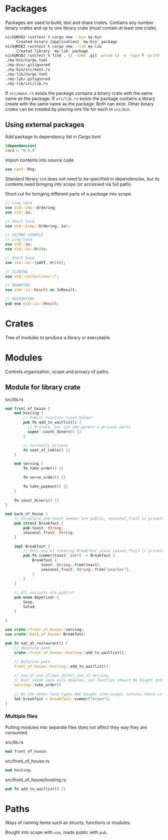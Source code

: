 # Packages
Packages are used to build, test and share crates. Contains any number binary crates and up to one library crate (must contain at least one crate).

```sh
nick@NSB2 rusttest % cargo new --bin my-bin
     Created binary (application) `my-bin` package
nick@NSB2 rusttest % cargo new --lib my-lib 
     Created library `my-lib` package
nick@NSB2 rusttest % find . \( -name .git -prune \) -o -type f -print
./my-bin/Cargo.toml
./my-bin/.gitignored
./my-bin/src/main.rs
./my-lib/Cargo.toml
./my-lib/.gitignored
./my-lib/src/lib.rs
```

If `src/main.rs` exists the package contains a binary crate with the same name as the package. If `src/lib.rs` exists the package contains a library create with the same name as the package. Both can exist. Other binary crates can be created by placing one file for each in `src/bin`.

## Using external packages

Add package to dependency list in Cargo.toml
```toml
[dependencies]
rand = "0.5.5"
```

Import contents into source code
```rust
use rand::Rng;
```

Standard library `std` does not need to be specified in dependencies, but its contents need bringing into scope (or accessed via full path).

Short cut for bringing different parts of a package into scope.
```rust
// Long hand
use std::cmp::Ordering;
use std::io;

// Short hand
use std::{cmp::Ordering, io};

// SECOND EXAMPLE
// Long hand
use std::io;
use std::io::Write;

// Short hand
use std::io::{self, Write};

// GLOBING
use std::collections::*;

// RENAMING
use std::io::Result as IoResult;

// REXPORTING
pub use std::io::Result;
```
# Crates
Tree of modules to produce a library or executable.

# Modules 
Controls organization, scope and privacy of paths.

## Module for library crate
src/lib.rs
```rust
mod front_of_house {
    mod hosting {
		// Public function (used below)
        pub fn add_to_waitlist() {
		  // Private, but can see parent's private parts
		  super::count_diners() {}
		}

		// Currently private
        fn seat_at_table() {}
    }

    mod serving {
        fn take_order() {}

        fn serve_order() {}

        fn take_payment() {}
    }
	
	fn count_diners() {}
}

mod back_of_house {
    // Structure and toast member are public, seasonal_fruit is private
    pub struct Breakfast {
        pub toast: String,
        seasonal_fruit: String,
    }

    impl Breakfast {
	    // Only way of creating Breakfast since season_fruit is private
        pub fn summer(toast: &str) -> Breakfast {
            Breakfast {
                toast: String::from(toast),
                seasonal_fruit: String::from("peaches"),
            }
        }
    }
	
	// All variants are public!
    pub enum Appetizer {
        Soup,
        Salad,
    }

}
 
use crate::front_of_house::serving;
use crate::back_of_house::Breakfast;

pub fn eat_at_restaurant() {
	// Absolute path
	crate::front_of_house::hosting::add_to_waitlist();

	// Relative path
	front_of_house::hosting::add_to_waitlist();
	
	// Use of use allows direct use of serving
	// Rust idiom says only modules, not function should be bought into scope
	serving::take_order()
	
	// On the other hand types ARE bought into scope! (unless there is a clash)
	let breakfast = Breakfast::summer("brown");
}

```

### Multiple files
Putting modules into separate files does not affect they way they are consumed.

src/lib.rs
```rust
mod front_of_house;
```

src/front_of_house.rs
```rust
mod hosting;
```

src/front_of_house/hosting.rs
```rust
pub fn add_to_waitlist() {}
```

# Paths
Ways of naming items such as structs, functions or modules.

Bought into scope with `use`, made public with `pub`.